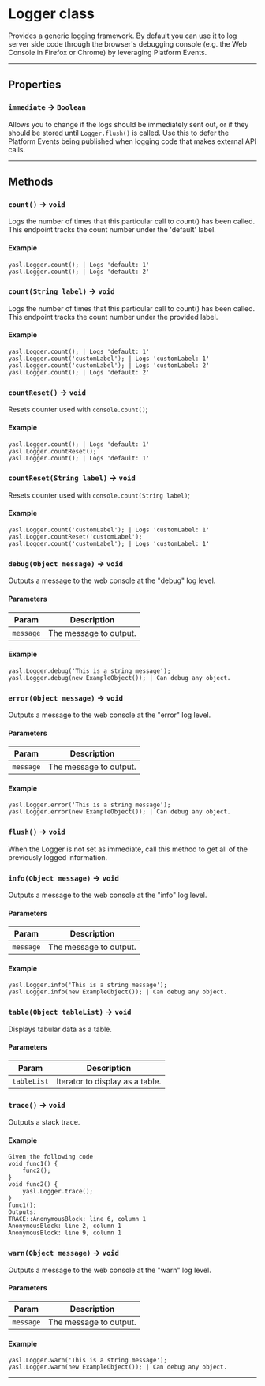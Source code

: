# Logger class

Provides a generic logging framework. By default you can use it to log server side code through the browser's debugging console (e.g. the Web Console in Firefox or Chrome) by leveraging Platform Events.

---
## Properties

### `immediate` → `Boolean`

Allows you to change if the logs should be immediately sent out, or if they should be stored until `Logger.flush()` is called. Use this to defer the Platform Events being published when logging code that makes external API calls.

---
## Methods
### `count()` → `void`

Logs the number of times that this particular call to count() has been called. This endpoint tracks the count number under the 'default' label.
#### Example
```
yasl.Logger.count(); | Logs 'default: 1'
yasl.Logger.count(); | Logs 'default: 2'
```

### `count(String label)` → `void`

Logs the number of times that this particular call to count() has been called. This endpoint tracks the count number under the provided label.
#### Example
```
yasl.Logger.count(); | Logs 'default: 1'
yasl.Logger.count('customLabel'); | Logs 'customLabel: 1'
yasl.Logger.count('customLabel'); | Logs 'customLabel: 2'
yasl.Logger.count(); | Logs 'default: 2'
```

### `countReset()` → `void`

Resets counter used with `console.count()`;
#### Example
```
yasl.Logger.count(); | Logs 'default: 1'
yasl.Logger.countReset();
yasl.Logger.count(); | Logs 'default: 1'
```

### `countReset(String label)` → `void`

Resets counter used with `console.count(String label)`;
#### Example
```
yasl.Logger.count('customLabel'); | Logs 'customLabel: 1'
yasl.Logger.countReset('customLabel');
yasl.Logger.count('customLabel'); | Logs 'customLabel: 1'
```

### `debug(Object message)` → `void`

Outputs a message to the web console at the "debug" log level.
#### Parameters
|Param|Description|
|-----|-----------|
|`message` |  The message to output. |

#### Example
```
yasl.Logger.debug('This is a string message');
yasl.Logger.debug(new ExampleObject()); | Can debug any object.
```

### `error(Object message)` → `void`

Outputs a message to the web console at the "error" log level.
#### Parameters
|Param|Description|
|-----|-----------|
|`message` |  The message to output. |

#### Example
```
yasl.Logger.error('This is a string message');
yasl.Logger.error(new ExampleObject()); | Can debug any object.
```

### `flush()` → `void`

When the Logger is not set as immediate, call this method to get all of the previously logged information.
### `info(Object message)` → `void`

Outputs a message to the web console at the "info" log level.
#### Parameters
|Param|Description|
|-----|-----------|
|`message` |  The message to output. |

#### Example
```
yasl.Logger.info('This is a string message');
yasl.Logger.info(new ExampleObject()); | Can debug any object.
```

### `table(Object tableList)` → `void`

Displays tabular data as a table.
#### Parameters
|Param|Description|
|-----|-----------|
|`tableList` |  Iterator to display as a table. |

### `trace()` → `void`

Outputs a stack trace.
#### Example
```
Given the following code
void func1() {
    func2();
}
void func2() {
    yasl.Logger.trace();
}
func1();
Outputs:
TRACE::AnonymousBlock: line 6, column 1
AnonymousBlock: line 2, column 1
AnonymousBlock: line 9, column 1
```

### `warn(Object message)` → `void`

Outputs a message to the web console at the "warn" log level.
#### Parameters
|Param|Description|
|-----|-----------|
|`message` |  The message to output. |

#### Example
```
yasl.Logger.warn('This is a string message');
yasl.Logger.warn(new ExampleObject()); | Can debug any object.
```

---
